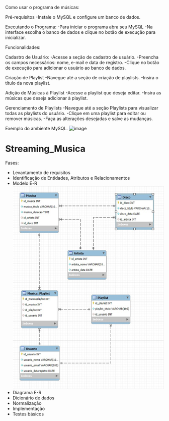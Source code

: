 Como usar o programa de músicas:

Pré-requisitos
-Instale o MySQL e configure um banco de dados.

Executando o Programa:
-Para iniciar o programa abra seu MySQL
-Na interface escolha o banco de dados e clique no botão de execução para inicializar.

Funcionalidades:

Cadastro de Usuário:
-Acesse a seção de cadastro de usuário.
-Preencha os campos necessários: nome, e-mail e data de registro.
-Clique no botão de execução para adicionar o usuário ao banco de dados.


Criação de Playlist
-Navegue até a seção de criação de playlists.
-Insira o título da nova playlist.

Adição de Músicas à Playlist
-Acesse a playlist que deseja editar.
-Insira as músicas que deseja adicionar à playlist.

Gerenciamento de Playlists
-Navegue até a seção Playlists para visualizar todas as playlists do usuário.
-Clique em uma playlist para editar ou remover músicas.
-Faça as alterações desejadas e salve as mudanças.

Exemplo do ambiente MySQL.
![image](https://github.com/user-attachments/assets/6135fa3f-a0d3-4151-a295-5956d5c70503)


# Streaming_Musica
Fases:
- Levantamento de requisitos
- Identificação de Entidades, Atributos e Relacionamentos
- Modelo E-R
  ![Diagrama](https://github.com/DehAraujo/Streaming_Musica/blob/main/Diagrama.jpg?raw=true)
- Diagrama E-R
- Dicionário de dados
- Normalização
- Implementação
- Testes básicos
